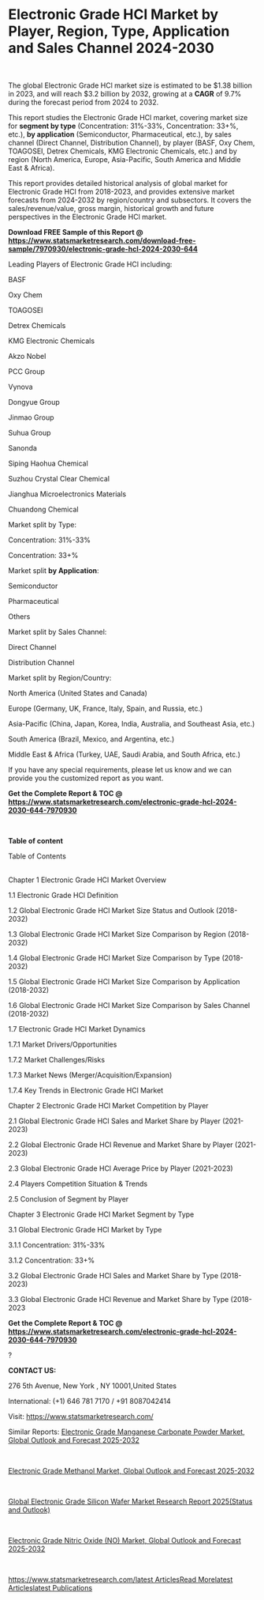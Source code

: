 <h1>Electronic Grade HCl Market by Player, Region, Type, Application and Sales Channel 2024-2030</h1><br/><p>The global Electronic Grade HCl market size is estimated to be $1.38 billion in 2023, and will reach $3.2 billion by 2032, growing at a <strong>CAGR</strong> of 9.7% during the forecast period from 2024 to 2032.</p>
 
 
 
 <p>This report studies the Electronic Grade HCl market, covering market size for <strong>segment by type</strong> (Concentration: 31%-33%, Concentration: 33+%, etc.), <strong>by application</strong> (Semiconductor, Pharmaceutical, etc.), by sales channel (Direct Channel, Distribution Channel), by player (BASF, Oxy Chem, TOAGOSEI, Detrex Chemicals, KMG Electronic Chemicals, etc.) and by region (North America, Europe, Asia-Pacific, South America and Middle East & Africa).</p>
 
 
 
 <p>This report provides detailed historical analysis of global market for Electronic Grade HCl from 2018-2023, and provides extensive market forecasts from 2024-2032 by region/country and subsectors. It covers the sales/revenue/value, gross margin, historical growth and future perspectives in the Electronic Grade HCl market.</p>
 
 
 
 <p><strong>Download FREE Sample of this Report @ <a href="https://www.statsmarketresearch.com/download-free-sample/7970930/electronic-grade-hcl-2024-2030-644">https://www.statsmarketresearch.com/download-free-sample/7970930/electronic-grade-hcl-2024-2030-644</a></strong></p>
 
 
 
 <p>Leading Players of Electronic Grade HCl including:</p>
 
 
 
 <p>BASF</p>
 
 
 
 <p>Oxy Chem</p>
 
 
 
 <p>TOAGOSEI</p>
 
 
 
 <p>Detrex Chemicals</p>
 
 
 
 <p>KMG Electronic Chemicals</p>
 
 
 
 <p>Akzo Nobel</p>
 
 
 
 <p>PCC Group</p>
 
 
 
 <p>Vynova</p>
 
 
 
 <p>Dongyue Group</p>
 
 
 
 <p>Jinmao Group</p>
 
 
 
 <p>Suhua Group</p>
 
 
 
 <p>Sanonda</p>
 
 
 
 <p>Siping Haohua Chemical</p>
 
 
 
 <p>Suzhou Crystal Clear Chemical</p>
 
 
 
 <p>Jianghua Microelectronics Materials</p>
 
 
 
 <p>Chuandong Chemical</p>
 
 
 
 <p>Market split by Type:</p>
 
 
 
 <p>Concentration: 31%-33%</p>
 
 
 
 <p>Concentration: 33+%</p>
 
 
 
 <p>Market split <strong>by Application</strong>:</p>
 
 
 
 <p>Semiconductor</p>
 
 
 
 <p>Pharmaceutical</p>
 
 
 
 <p>Others</p>
 
 
 
 <p>Market split by Sales Channel:</p>
 
 
 
 <p>Direct Channel</p>
 
 
 
 <p>Distribution Channel</p>
 
 
 
 <p>Market split by Region/Country:</p>
 
 
 
 <p>North America (United States and Canada)</p>
 
 
 
 <p>Europe (Germany, UK, France, Italy, Spain, and Russia, etc.)</p>
 
 
 
 <p>Asia-Pacific (China, Japan, Korea, India, Australia, and Southeast Asia, etc.)</p>
 
 
 
 <p>South America (Brazil, Mexico, and Argentina, etc.)</p>
 
 
 
 <p>Middle East & Africa (Turkey, UAE, Saudi Arabia, and South Africa, etc.)</p>
 
 
 
 <p>If you have any special requirements, please let us know and we can provide you the customized report as you want.</p>
 
 
 
 <div><b>Get the Complete Report & TOC @ <a href="https://www.statsmarketresearch.com/electronic-grade-hcl-2024-2030-644-7970930">https://www.statsmarketresearch.com/electronic-grade-hcl-2024-2030-644-7970930</a></b></div>
 
 
 
 <p><br />
 
 <b>Table of content</b></p>
 
 
 
 <p>Table of Contents<br />
 
 <br />
 
 Chapter 1 Electronic Grade HCl Market Overview<br />
 
 1.1 Electronic Grade HCl Definition<br />
 
 1.2 Global Electronic Grade HCl Market Size Status and Outlook (2018-2032)<br />
 
 1.3 Global Electronic Grade HCl Market Size Comparison by Region (2018-2032)<br />
 
 1.4 Global Electronic Grade HCl Market Size Comparison by Type (2018-2032)<br />
 
 1.5 Global Electronic Grade HCl Market Size Comparison by Application (2018-2032)<br />
 
 1.6 Global Electronic Grade HCl Market Size Comparison by Sales Channel (2018-2032)<br />
 
 1.7 Electronic Grade HCl Market Dynamics<br />
 
 1.7.1 Market Drivers/Opportunities<br />
 
 1.7.2 Market Challenges/Risks<br />
 
 1.7.3 Market News (Merger/Acquisition/Expansion)<br />
 
 1.7.4 Key Trends in Electronic Grade HCl Market<br />
 
 Chapter 2 Electronic Grade HCl Market Competition by Player<br />
 
 2.1 Global Electronic Grade HCl Sales and Market Share by Player (2021-2023)<br />
 
 2.2 Global Electronic Grade HCl Revenue and Market Share by Player (2021-2023)<br />
 
 2.3 Global Electronic Grade HCl Average Price by Player (2021-2023)<br />
 
 2.4 Players Competition Situation & Trends<br />
 
 2.5 Conclusion of Segment by Player<br />
 
 Chapter 3 Electronic Grade HCl Market Segment by Type<br />
 
 3.1 Global Electronic Grade HCl Market by Type<br />
 
 3.1.1 Concentration: 31%-33%<br />
 
 3.1.2 Concentration: 33+%<br />
 
 3.2 Global Electronic Grade HCl Sales and Market Share by Type (2018-2023)<br />
 
 3.3 Global Electronic Grade HCl Revenue and Market Share by Type (2018-2023</p>
 
 
 
 <div><b>Get the Complete Report & TOC @ <a href="https://www.statsmarketresearch.com/electronic-grade-hcl-2024-2030-644-7970930">https://www.statsmarketresearch.com/electronic-grade-hcl-2024-2030-644-7970930</a></b></div>
 
 
 
 <p>? </p>
 
 
 
 <p><b>CONTACT US:</b><br />
 
 276 5th Avenue, New York , NY 10001,United States<br />
 
 International: (+1) 646 781 7170 / +91 8087042414<br />
 
 Visit: <a href="https://www.statsmarketresearch.com/">https://www.statsmarketresearch.com/</a><br />
 
 Similar Reports: <a href="https://www.statsmarketresearch.com/electronic-grade-hcl-2024-2030-644-7970930">Electronic Grade Manganese Carbonate Powder Market, Global Outlook and Forecast 2025-2032 </a><br />
 
 <br />
 
 <a href="https://www.statsmarketresearch.com/electronic-grade-hcl-2024-2030-644-7970930">Electronic Grade Methanol Market, Global Outlook and Forecast 2025-2032</a><br />
 
 <br />
 
 <a href="https://www.statsmarketresearch.com/electronic-grade-hcl-2024-2030-644-7970930">Global Electronic Grade Silicon Wafer Market Research Report 2025(Status and Outlook)</a><br />
 
 <br />
 
 <a href="https://www.statsmarketresearch.com/electronic-grade-hcl-2024-2030-644-7970930">Electronic Grade Nitric Oxide (NO) Market, Global Outlook and Forecast 2025-2032</a><br />
 
 <br />
 
 <a href="https://gyeongbokgung.com">https://www.statsmarketresearch.com/</a><a href="https://hallyeomaritime.com">latest Articles</a><a href="https://jingwansa.com">Read More</a><a href="https://nguoiviet.jp/">latest Articles</a><a href="https://www.intelmarketresearch.com/">latest Publications</a></p>